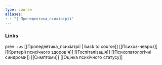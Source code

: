 ```yaml
---
type: course
aliases: 
- - "{ Пропедевтика_психіатрії"
---
```

### Links
prev :: 🔙 [[Пропедевтика_психіатрії | back to course]]
[[Психоз-невроз]]  
[[Критерії психічного здоров'я]]
[[Госпіталізація]]
[[Психопатологічні синдроми]]
[[Симптоми]]
[[Оцінка психічного статусу]]